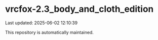 # vrcfox-2.3_body_and_cloth_edition

Last updated: 2025-06-02 12:10:39

This repository is automatically maintained.
